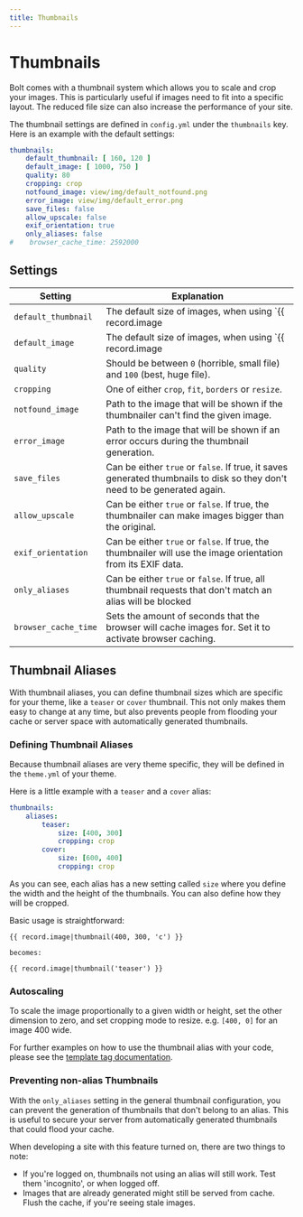 ```yaml
---
title: Thumbnails
---
```

Thumbnails
==========

Bolt comes with a thumbnail system which allows you to scale and crop your images.
This is particularly useful if images need to fit into a specific layout.
The reduced file size can also increase the performance of your site.

The thumbnail settings are defined in `config.yml` under the `thumbnails` key.
Here is an example with the default settings:

```yaml
thumbnails:
    default_thumbnail: [ 160, 120 ]
    default_image: [ 1000, 750 ]
    quality: 80
    cropping: crop
    notfound_image: view/img/default_notfound.png
    error_image: view/img/default_error.png
    save_files: false
    allow_upscale: false
    exif_orientation: true
    only_aliases: false
#    browser_cache_time: 2592000
```

Settings
--------

| Setting | Explanation |
| --- | --- |
| `default_thumbnail` | The default size of images, when using `{{ record.image|thumbnail() }}`. |
| `default_image` | The default size of images, when using `{{ record.image|image() }}`. |
| `quality` | Should be between `0` (horrible, small file) and `100` (best, huge file). |
| `cropping` | One of either `crop`, `fit`, `borders` or `resize`. |
| `notfound_image` | Path to the image that will be shown if the thumbnailer can't find the given image. |
| `error_image` | Path to the image that will be shown if an error occurs during the thumbnail generation. |
| `save_files` | Can be either `true` or `false`. If true, it saves generated thumbnails to disk so they don't need to be generated again. |
| `allow_upscale` | Can be either `true` or `false`. If true, the thumbnailer can make images bigger than the original. |
| `exif_orientation` | Can be either `true` or `false`. If true, the thumbnailer will use the image orientation from its EXIF data. |
| `only_aliases` | Can be either `true` or `false`. If true, all thumbnail requests that don't match an alias will be blocked |
| `browser_cache_time` | Sets the amount of seconds that the browser will cache images for. Set it to activate browser caching. |

Thumbnail Aliases
-----------------

With thumbnail aliases, you can define thumbnail sizes which are specific for
your theme, like a `teaser` or `cover` thumbnail. This not only makes them easy
to change at any time, but also prevents people from flooding your cache or
server space with automatically generated thumbnails.

### Defining Thumbnail Aliases

Because thumbnail aliases are very theme specific,
they will be defined in the `theme.yml` of your theme.

Here is a little example with a `teaser` and a `cover` alias:

```yaml
thumbnails:
    aliases:
        teaser:
            size: [400, 300]
            cropping: crop
        cover:
            size: [600, 400]
            cropping: crop
```

As you can see, each alias has a new setting called `size` where you define the
width and the height of the thumbnails. You can also define how they will be
cropped.

Basic usage is straightforward:

```twig
{{ record.image|thumbnail(400, 300, 'c') }}

becomes:

{{ record.image|thumbnail('teaser') }}
```
### Autoscaling

To scale the image proportionally to a given width or height, set the other dimension to zero,
and set cropping mode to resize. e.g. `[400, 0]` for an image 400 wide.

For further examples on how to use the thumbnail alias with your code, please
see the [template tag documentation][].

### Preventing non-alias Thumbnails

With the `only_aliases` setting in the general thumbnail configuration, you can
prevent the generation of thumbnails that don't belong to an alias. This is
useful to secure your server from automatically generated thumbnails that could
flood your cache.

When developing a site with this feature turned on, there are two things to note:

 - If you're logged on, thumbnails not using an alias will still work. Test them
   'incognito', or when logged off.
 - Images that are already generated might still be served from cache. Flush the
   cache, if you're seeing stale images.

[template tag documentation]: https://docs.bolt.cm/templating/templatetags#thumbnail
